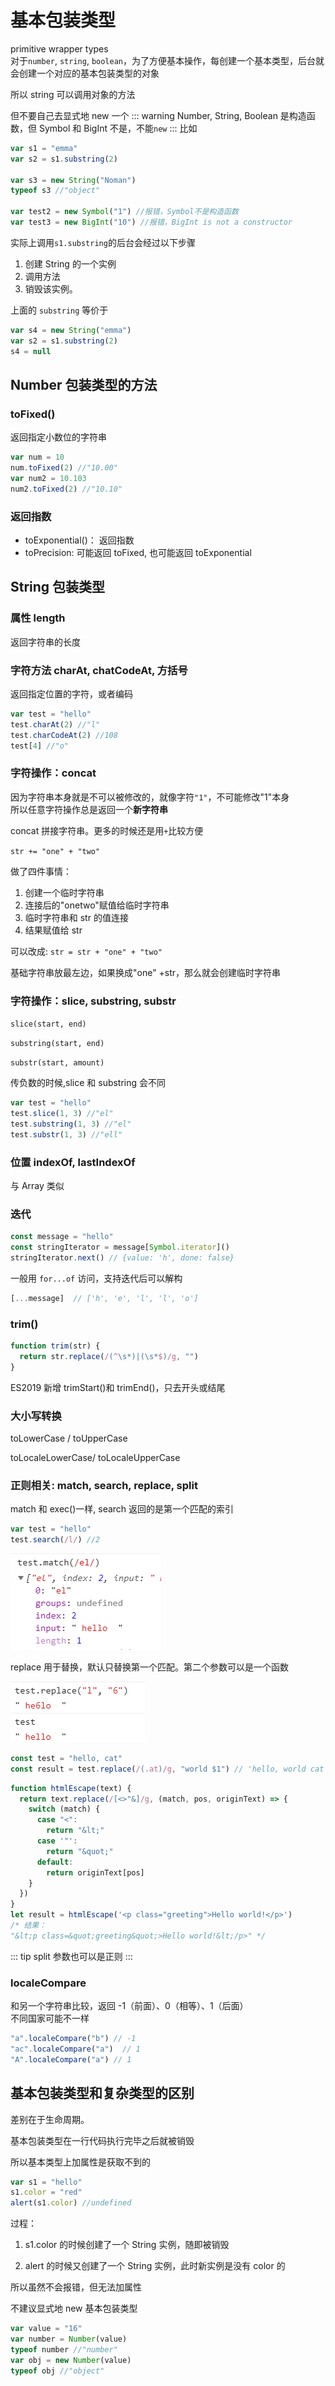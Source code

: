 # 基本包装类型

primitive wrapper types  
对于`number`, `string`, `boolean`，为了方便基本操作，每创建一个基本类型，后台就会创建一个对应的基本包装类型的对象

所以 string 可以调用对象的方法

但不要自己去显式地 new 一个
::: warning
Number, String, Boolean 是构造函数，但 Symbol 和 BigInt 不是，不能`new`
:::
比如

```js
var s1 = "emma"
var s2 = s1.substring(2)

var s3 = new String("Noman")
typeof s3 //"object"

var test2 = new Symbol("1") //报错，Symbol不是构造函数
var test3 = new BigInt("10") //报错，BigInt is not a constructor
```

实际上调用`s1.substring`的后台会经过以下步骤

1. 创建 String 的一个实例
2. 调用方法
3. 销毁该实例。  

上面的 `substring` 等价于
```js
var s4 = new String("emma")
var s2 = s1.substring(2)
s4 = null
```

## Number 包装类型的方法

### toFixed()

返回指定小数位的字符串

```js
var num = 10
num.toFixed(2) //"10.00"
var num2 = 10.103
num2.toFixed(2) //"10.10"
```

### 返回指数

- toExponential()： 返回指数
- toPrecision: 可能返回 toFixed, 也可能返回 toExponential

## String 包装类型

### 属性 length

返回字符串的长度

### 字符方法 charAt, chatCodeAt, 方括号

返回指定位置的字符，或者编码

```js
var test = "hello"
test.charAt(2) //"l"
test.charCodeAt(2) //108
test[4] //"o"
```

### 字符操作：concat

因为字符串本身就是不可以被修改的，就像字符`"1"`，不可能修改"1"本身  
所以任意字符操作总是返回一个**新字符串**

concat 拼接字符串。更多的时候还是用`+`比较方便

`str += "one" + "two"`

做了四件事情：

1. 创建一个临时字符串
2. 连接后的"onetwo"赋值给临时字符串
3. 临时字符串和 str 的值连接
4. 结果赋值给 str

可以改成: `str = str + "one" + "two"`

基础字符串放最左边，如果换成"one" +str，那么就会创建临时字符串

### 字符操作：slice, substring, substr

`slice(start, end)`

`substring(start, end)`

`substr(start, amount)`

传负数的时候,slice 和 substring 会不同

```js
var test = "hello"
test.slice(1, 3) //"el"
test.substring(1, 3) //"el"
test.substr(1, 3) //"ell"
```

### 位置 indexOf, lastIndexOf

与 Array 类似
### 迭代  
```js
const message = "hello"
const stringIterator = message[Symbol.iterator]()
stringIterator.next() // {value: 'h', done: false}
```
一般用 `for...of` 访问，支持迭代后可以解构
``` js
[...message]  // ['h', 'e', 'l', 'l', 'o']
```

### trim()

```js
function trim(str) {
  return str.replace(/(^\s*)|(\s*$)/g, "")
}
```
ES2019 新增 trimStart()和 trimEnd()，只去开头或结尾  

### 大小写转换

toLowerCase / toUpperCase

toLocaleLowerCase/ toLocaleUpperCase

### 正则相关: match, search, replace, split

match 和 exec()一样, search 返回的是第一个匹配的索引

```js
var test = "hello"
test.search(/l/) //2
```

![](../images/b57dd2c0331cfb00e45609a42986fd04.png)

replace 用于替换，默认只替换第一个匹配。第二个参数可以是一个函数

![](../images/df6747904e7b81d4447709c71b6ca95b.png)
```js
const test = "hello, cat"
const result = test.replace(/(.at)/g, "world $1") // 'hello, world cat'
```

```js
function htmlEscape(text) {
  return text.replace(/[<>"&]/g, (match, pos, originText) => {
    switch (match) {
      case "<":
        return "&lt;"
      case '"':
        return "&quot;"
      default:
        return originText[pos]
    }
  })
}
let result = htmlEscape('<p class="greeting">Hello world!</p>')
/* 结果：
"&lt;p class=&quot;greeting&quot;>Hello world!&lt;/p>" */
```

::: tip
split 参数也可以是正则
:::

### localeCompare
和另一个字符串比较，返回 -1（前面）、0（相等）、1（后面）  
不同国家可能不一样  
``` js
"a".localeCompare("b") // -1
"ac".localeCompare("a")  // 1
"A".localeCompare("a") // 1
```
## 基本包装类型和复杂类型的区别

差别在于生命周期。

基本包装类型在一行代码执行完毕之后就被销毁

所以基本类型上加属性是获取不到的

```js
var s1 = "hello"
s1.color = "red"
alert(s1.color) //undefined
```

过程：

1. s1.color 的时候创建了一个 String 实例，随即被销毁

2. alert 的时候又创建了一个 String 实例，此时新实例是没有 color 的

所以虽然不会报错，但无法加属性

不建议显式地 new 基本包装类型

```js
var value = "16"
var number = Number(value)
typeof number //"number"
var obj = new Number(value)
typeof obj //"object"
```
